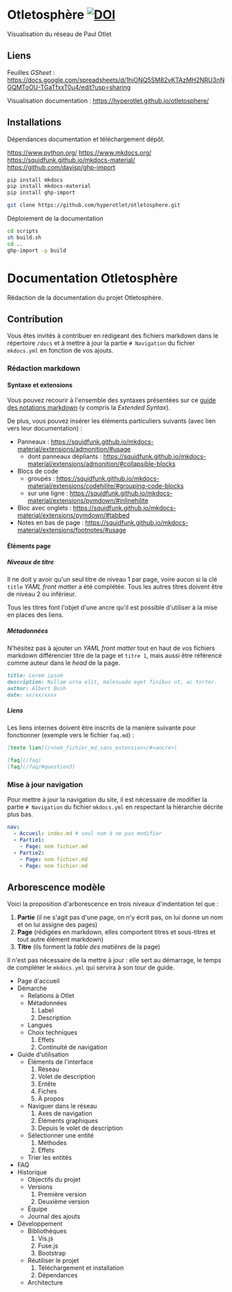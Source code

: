 # Otletosphère [![DOI](https://zenodo.org/badge/268753837.svg)](https://zenodo.org/badge/latestdoi/268753837)

Visualisation du réseau de Paul Otlet

## Liens

Feuilles *GSheet* : https://docs.google.com/spreadsheets/d/1hiONQ5SM82vKTAzMH2NRU3nNGQMToOU-TGaTfxxT0u4/edit?usp=sharing

Visualisation documentation : https://hyperotlet.github.io/otletosphere/

## Installations

Dépendances documentation et téléchargement dépôt.

https://www.python.org/
https://www.mkdocs.org/
https://squidfunk.github.io/mkdocs-material/
https://github.com/davisp/ghp-import

```bash
pip install mkdocs
pip install mkdocs-material
pip install ghp-import

git clone https://github.com/hyperotlet/otletosphere.git
```

Déploiement de la documentation

```bash
cd scripts
sh build.sh
cd ..
ghp-import -p build
```

# Documentation Otletosphère

 Rédaction de la documentation du projet Otletosphère.

## Contribution

Vous êtes invités à contribuer en rédigeant des fichiers markdown dans le répertoire `/docs` et à mettre à jour la partie `# Navigation` du fichier `mkdocs.yml` en fonction de vos ajouts.

### Rédaction markdown

#### Syntaxe et extensions

Vous pouvez recourir à l'ensemble des syntaxes présentées sur ce [guide des notations markdown](https://www.markdownguide.org/cheat-sheet/) (y compris la *Extended Syntax*).

De plus, vous pouvez insérer les éléments particuliers suivants (avec lien vers leur documentation) :

- Panneaux : https://squidfunk.github.io/mkdocs-material/extensions/admonition/#usage
  - dont panneaux dépliants : https://squidfunk.github.io/mkdocs-material/extensions/admonition/#collapsible-blocks
- Blocs de code
  - groupés : https://squidfunk.github.io/mkdocs-material/extensions/codehilite/#grouping-code-blocks
  - sur une ligne : https://squidfunk.github.io/mkdocs-material/extensions/pymdown/#inlinehilite
- Bloc avec onglets : https://squidfunk.github.io/mkdocs-material/extensions/pymdown/#tabbed
- Notes en bas de page : https://squidfunk.github.io/mkdocs-material/extensions/footnotes/#usage

#### Éléments page

##### Niveaux de titre

Il ne doit y avoir qu'un seul titre de niveau 1 par page, voire aucun si la clé `title` *YAML front matter* a été complétée. Tous les autres titres doivent être de niveau 2 ou inférieur.

Tous les titres font l'objet d'une ancre qu'il est possible d'utiliser à la mise en places des liens.

##### Métadonnées

N'hésitez pas à ajouter un *YAML front matter* tout en haut de vos fichiers markdown différencier titre de la page et `titre 1`, mais aussi être référencé comme auteur dans le *head* de la page.

```markdown
title: Lorem ipsum
description: Nullam urna elit, malesuada eget finibus ut, ac tortor.
author: Albert Bush
date: xx/xx/xxxx
```

##### Liens

Les liens internes doivent être inscrits de la manière suivante pour fonctionner (exemple vers le fichier `faq.md`) :

```markdown
[texte lien](/<nom_fichier_md_sans_extension>/#<ancre>)

[faq](/faq)
[faq](/faq/#question3)
```

### Mise à jour navigation

Pour mettre à jour la navigation du site, il est nécessaire de modifier la partie `# Navigation` du fichier `mkdocs.yml` en respectant la hiérarchie décrite plus bas.

```yaml
nav:
  - Accueil: index.md # seul nom à ne pas modifier
  - Partie1:
    - Page: nom fichier.md
  - Partie2:
    - Page: nom fichier.md
    - Page: nom fichier.md
```

## Arborescence modèle

Voici la proposition d'arborescence en trois niveaux d'indentation tel que :

1. **Partie** (il ne s'agit pas d'une page, on n'y écrit pas, on lui donne un nom et on lui assigne des pages)
2. **Page** (rédigées en markdown, elles comportent titres et sous-titres et tout autre élément markdown)
3. **Titre** (ils forment la *table des matières* de la page)

Il n'est pas nécessaire de la mettre à jour : elle sert au démarrage, le temps de compléter le `mkdocs.yml` qui servira à son tour de guide.

- Page d'accueil
- Démarche
	- Relations à Otlet
	- Métadonnées
		1. Label
		2. Description
	- Langues
	- Choix techniques
		1. Effets
		2. Continuité de navigation
- Guide d'utilisation
	- Éléments de l'interface
		1. Réseau
		2. Volet de description
		3. Entête
		4. Fiches
		5. À propos
	- Naviguer dans le réseau
		1. Axes de navigation
		2. Éléments graphiques
		3. Depuis le volet de description
	- Sélectionner une entité
		1. Méthodes
		2. Effets
	- Trier les entités
- FAQ
- Historique
	- Objectifs du projet
	- Versions
		1. Première version
		2. Deuxième version
	- Équipe
	- Journal des ajouts
- Développement
	- Bibliothèques
		1. Vis.js
		2. Fuse.js
		3. Bootstrap
	- Réutiliser le projet
		1. Téléchargement et installation
		2. Dépendances
	- Architecture
